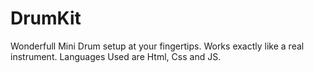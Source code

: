 # DrumKit
Wonderfull Mini Drum setup at your fingertips. Works exactly like a real instrument.
Languages Used are Html, Css and JS.
